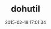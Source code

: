 ---
layout: post
title:  "dohutil"
repo:   "atpsoft/dohutil"
date:   2015-02-18 17:01:34
gemurl: https://github.com/atpsoft/dohutil
---